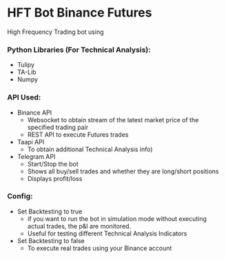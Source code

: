 # HFT Bot Binance Futures
High Frequency Trading bot using 

### Python Libraries (For Technical Analysis):
- Tulipy
- TA-Lib
- Numpy

### API Used:
- Binance API
  - Websocket to obtain stream of the latest market price of the specified trading pair 
  - REST API to execute Futures trades
- Taapi API
  - To obtain additional Technical Analysis info)
- Telegram API
  - Start/Stop the bot
  - Shows all buy/sell trades and whether they are long/short positions
  - Displays profit/loss
  
### Config:
- Set Backtesting to true 
  - if you want to run the bot in simulation mode without executing actual trades, the p&l are monitored. 
  - Useful for testing different Technical Analysis Indicators
- Set Backtesting to false
  - To execute real trades using your Binance account 

